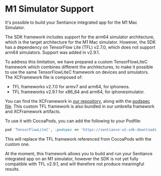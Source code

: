 # M1 Simulator Support

It's possible to build your Sentiance integrated app for the M1 Mac Simulator.

The SDK framework includes support for the arm64 simulator architecture, which is the target architecture for the M1 Mac simulator. However, the SDK has a dependency on TensorFlow Lite (TFL) v2.7.0, which does not support arm64 simulators. Support was added in v2.9.1.

To address this limitation, we have prepared a custom TensorFlowLiteC framework which combines different the architectures, to make it possible to use the same TensorFlowLiteC framework on devices and simulators. The XCFramework file is composed of:

* TFL frameworks v2.7.0 for armv7 and arm64, for iphoneos.
* TFL frameworks v2.9.1 for x86\_64 and arm64, for iphonesimulator.

You can find the XCFramework in [our repository](https://sentiance-u1-sdk-downloads.s3.eu-west-1.amazonaws.com/ios/frameworks/TensorFlowLiteC/2.7.0/SENTTensorFlowLiteC.xcframework.zip), along with the [podspec file](https://sentiance-u1-sdk-downloads.s3.eu-west-1.amazonaws.com/ios/frameworks/TensorFlowLiteC/2.7.0/TensorFlowLiteC.podspec). This custom TFL framework is also bundled in our umbrella framework and XCFramework artifacts.

To use it with CocoaPods, you can add the following to your Podfile:

```ruby
pod 'TensorFlowLiteC', :podspec => 'https://sentiance-u1-sdk-downloads.s3.eu-west-1.amazonaws.com/ios/frameworks/TensorFlowLiteC/2.7.0/TensorFlowLiteC.podspec'
```

This will replace the TFL framework referenced from CocoaPods with the custom one.

At the moment, this framework allows you to build and run your Sentiance integrated app on an M1 simulator, however the SDK is not yet fully compatible with TFL v2.9.1, and will therefore not produce meaningful results.
